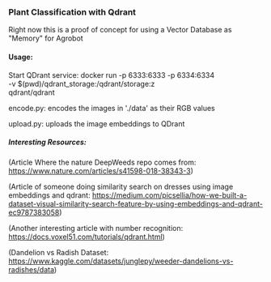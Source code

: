 ### Plant Classification with Qdrant

Right now this is a proof of concept for using a Vector Database as "Memory" for Agrobot

#### Usage:

Start QDrant service:
docker run -p 6333:6333 -p 6334:6334 \
    -v $(pwd)/qdrant_storage:/qdrant/storage:z \
    qdrant/qdrant

encode.py: encodes the images in './data' as their RGB values

upload.py: uploads the image embeddings to QDrant

##### Interesting Resources:
(Article Where the nature DeepWeeds repo comes from:
https://www.nature.com/articles/s41598-018-38343-3)

(Article of someone doing similarity search on dresses using image embeddings and qdrant:
https://medium.com/picsellia/how-we-built-a-dataset-visual-similarity-search-feature-by-using-embeddings-and-qdrant-ec9787383058)

(Another interesting article with number recognition:
https://docs.voxel51.com/tutorials/qdrant.html)

(Dandelion vs Radish Dataset: 
https://www.kaggle.com/datasets/junglepy/weeder-dandelions-vs-radishes/data)